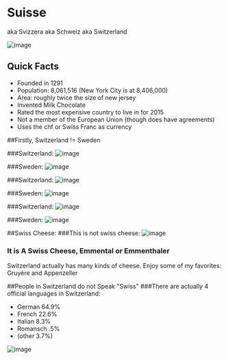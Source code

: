 # Suisse 
aka Svizzera aka Schweiz aka Switzerland

![image](http://www.beautifulworld.com/images/maps/europe/switzerland-europe-map.jpg)


## Quick Facts
* Founded in 1291
* Population: 8,061,516 (New York City is at 8,406,000)
* Area: roughly twice the size of new jersey
* Invented Milk Chocolate
* Rated the most expensive country to live in for 2015
* Not a member of the European Union (though does have agreements)
* Uses the chf or Swiss Franc as currency 




##Firstly, Switzerland != Sweden

###Switzerland:
![image](http://longislandtennismagazine.com/sites/default/files/imagecache/400xY/Swiss_Flag.GIF)

###Sweden:
![image](http://www.polyvore.com/cgi/img-thing?.out=jpg&size=l&tid=7862266)

###Switzerland:
![image](http://i.telegraph.co.uk/multimedia/archive/01987/switzerland_1987449c.jpg)

###Sweden: 
![image](http://img2.wikia.nocookie.net/__cb20100711135419/muppet/images/9/9c/Swedish_poser.jpg)

###Switzerland:
![image](https://ucsocietyofsaintpaul.files.wordpress.com/2013/01/st-bernards.jpg)

###Sweden:
![image](http://www.miami.com/sites/migration.miami.com/files/images/ikea_2.jpg)

##Swiss Cheese:
###This is not swiss cheese:
![image](http://www.menshealth.com/mhlists/cms/uploads/1/swiss-cheese-edited.jpg)
### It is A Swiss Cheese, Emmental or Emmenthaler
Switzerland actually has many kinds of cheese. 
Enjoy some of my favorites:
Gruyère and Appenzeller 

##People in Switzerland do not Speak "Swiss"
###There are actually 4 official languages in Switzerland:
* German 64.9%
* French 22.6%
* Italian 8.3%
* Romansch .5%
* (other 3.7%)

![image](http://ippnw2010.org/typo3temp/pics/a168017fef.jpg)



